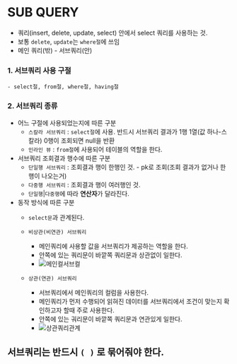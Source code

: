 # SUB QUERY
- 쿼리(insert, delete, update, select) 안에서 select 쿼리를 사용하는 것.
- 보통 `delete`, `update`는 `where절`에 쓰임
- 메인 쿼리(밖) - 서브쿼리(안)

### 1. 서브쿼리 사용 구절
    - select절, from절, where절, having절
 
### 2. 서브쿼리 종류
- 어느 구절에 사용되었는지에 따른 구분
    - `스칼라 서브쿼리` : `select절`에 사용. 반드시 서브쿼리 결과가 1행 1열(값 하나-스칼라) 0행이 조회되면 null을 반환
    - `인라인 뷰` : `from절`에 사용되어 테이블의 역할을 한다.
- 서브쿼리 조회결과 행수에 따른 구분
    - `단일행 서브쿼리` : 조회결과 행이 한행인 것. - pk로 조회(조회 결과가 없거나 한행이 나오는거)
    - `다중행 서브쿼리` : 조회결과 행이 여러행인 것.
    - `단일행`|`다중행`에 따라 **연산자**가 달라진다.
- 동작 방식에 따른 구분
    - `select문`과 관계된다.
    - `비상관(비연관) 서브쿼리` 
        - 메인쿼리에 사용할 값을 서브쿼리가 제공하는 역할을 한다.
        - 안쪽에 있는 쿼리문이 바깥쪽 쿼리문과 상관없이 일한다.
        - ![메인컬서브컬](https://user-images.githubusercontent.com/77317312/106843016-69e51a00-66e8-11eb-87e5-5e7d6755a77d.PNG)
        
    - `상관(연관) 서브쿼리` 
        - 서브쿼리에서 메인쿼리의 컬럼을 사용한다. 
        - 메인쿼리가 먼저 수행되어 읽혀진 데이터를 서브쿼리에서 조건이 맞는지 확인하고자 할때 주로 사용한다.
        - 안쪽에 있는 궈리문이 바깥쪽 쿼리문과 연관있게 일한다.
        - ![상관쿼리관계](https://user-images.githubusercontent.com/77317312/106843048-7b2e2680-66e8-11eb-9cc0-74f0a70208d8.PNG)
                            

## **서브쿼리는 반드시 `( )` 로 묶어줘야 한다.**

